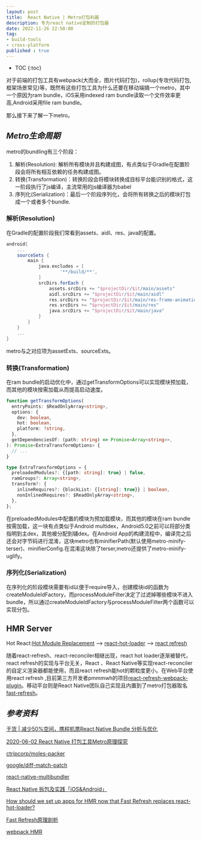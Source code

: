 ```yaml
---
layout: post
title:  React Native | Metro打包利器
description: 专为react native定制的打包器
date: 2022-11-26 22:50:00
tag:
- build-tools
- cross-platform
published : true 
---
```

* TOC
{:toc}

对于前端的打包工具有webpack(大而全，图片代码打包)，rollup(专攻代码打包,框架场景常见)等，既然有这些打包工具为什么还要在移动端搞一个metro，其中一个原因为ram bundle，iOS采用indexed ram bundle读取一个文件效率更高,Android采用file ram bundle。

那么接下来了解一下metro。

## *Metro生命周期*
metro的bundling有三个阶段：
1. 解析(Resolution): 解析所有模块并且构建成图，有点类似于Gradle在配置阶段会将所有相互依赖的任务构建成图。
2. 转换(Transformation)：转换阶段会将模块转换成目标平台能识别的格式，这一阶段执行了js编译，主流常用的js编译器为babel
3. 序列化(Serialization)：最后一个阶段序列化，会将所有转换之后的模块打包成一个或者多个bundle.

### 解析(Resolution)
在Gradle的配置阶段我们常看到assets、aidl、res、java的配置。
```gradle
android{
    ...
    sourceSets {
        main {
            java.excludes = [
                    '**/build/**',
            ]
            srcDirs.forEach {
                assets.srcDirs += "$projectDir/$it/main/assets"
                aidl.srcDirs += "$projectDir/$it/main/aidl"
                res.srcDirs += "$projectDir/$it/main/res-frame-animation"
                res.srcDirs += "$projectDir/$it/main/res"
                java.srcDirs += "$projectDir/$it/main/java"
            }
        }
    }
    ...
}
```
metro与之对应项为assetExts、sourceExts。


### 转换(Transformation)
在ram bundle的启动优化中，通过getTransformOptions可以实现模块预加载，而其他的模块按需加载从而提高启动速度。

```typescript
function getTransformOptions(
  entryPoints: $ReadOnlyArray<string>,
  options: {
    dev: boolean,
    hot: boolean,
    platform: ?string,
  },
  getDependenciesOf: (path: string) => Promise<Array<string>>,
): Promise<ExtraTransformOptions> {
  // ...
}

type ExtraTransformOptions = {
  preloadedModules?: {[path: string]: true} | false,
  ramGroups?: Array<string>,
  transform?: {
    inlineRequires?: {blockList: {[string]: true}} | boolean,
    nonInlinedRequires?: $ReadOnlyArray<string>,
  },
};
```
在preloadedModules中配置的模块为预加载模块，而其他的模块在ram bundle按需加载，这一块有点类似于Android multidex，Android5.0之前可以将部分类指明到主dex，其他被分配到辅dex。在Android App的构建流程中，编译完之后还会对字节码进行混淆，这块metro也有minifierPath(默认使用metro-minify-terser)、minifierConfig.在混淆这块除了terser,metro还提供了metro-minify-uglify。


### 序列化(Serialization)
在序列化的阶段模块需要有id以便于require导入，创建模块id的函数为createModuleIdFactory，而processModuleFilter决定了过滤掉哪些模块不进入bundle，所以通过createModuleIdFactory与processModuleFilter两个函数可以实现分包。


## HMR Server

Hot React:[Hot Module Replacement](https://webpack.js.org/guides/hot-module-replacement/) --> [react-hot-loader](https://github.com/gaearon/react-hot-loader) --> [react refresh](https://github.com/facebook/react/tree/main/packages/react-refresh)

随着react-refresh、react-reconciler相继出现，react hot loader逐渐被替代，react refresh的实现与平台无关，React 、React Native等实现react-reconciler的自定义渲染器都能使用，而且react refresh能hot的颗粒度更小。在Web平台使用react refresh ,目前第三方开发者pmmmwh的项目[react-refresh-webpack-plugin](https://github.com/pmmmwh/react-refresh-webpack-plugin)。移动平台则是React Native团队自己实现且内置到了metro打包器取名[fast-refresh](https://reactnative.cn/docs/fast-refresh)。


## *参考资料*
[干货 | 减少50%空间，携程机票React Native Bundle 分析与优化](https://mp.weixin.qq.com/s/aajdqmpCLKvGaokL4Qp1tg)

[2020-06-02 React Native 打包工具Metro原理探究](https://www.jianshu.com/p/b02f719d6107)

[ctripcorp/moles-packer](https://github.com/ctripcorp/moles-packer)

[google/diff-match-patch](https://github.com/google/diff-match-patch)

[react-native-multibundler](https://github.com/smallnew/react-native-multibundler)

[React Native 拆包及实践「iOS&Android」](https://juejin.cn/post/6844903855805693965#heading-4)

[How should we set up apps for HMR now that Fast Refresh replaces react-hot-loader?](https://github.com/facebook/react/issues/16604)

[Fast Refresh原理剖析](http://www.ayqy.net/blog/fast-refresh-under-the-hood/)

[webpack HMR](http://www.ayqy.net/blog/hot-module-replacement/)